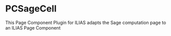 # PCSageCell
This Page Component Plugin for ILIAS adapts the Sage computation page to an ILIAS Page Component
